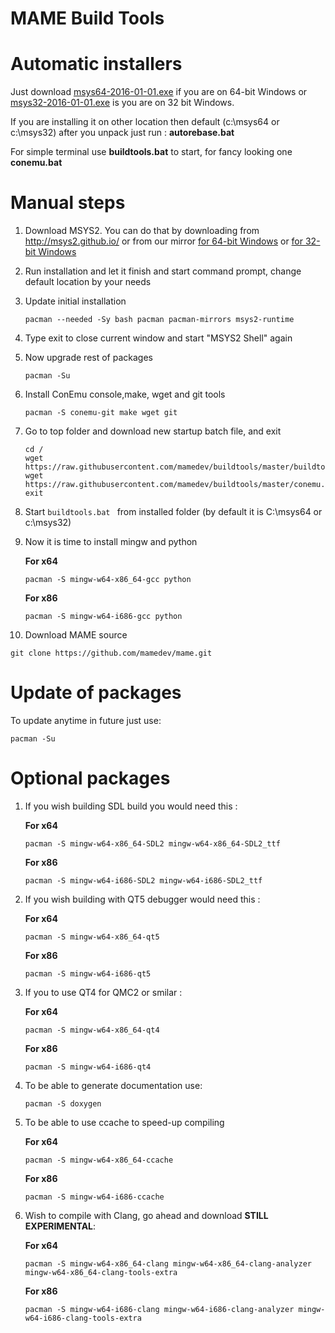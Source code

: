 # MAME Build Tools

# Automatic installers

Just download [msys64-2016-01-01.exe](https://github.com/mamedev/buildtools/releases/download/1.0/msys64-2016-01-01.exe) if you are on 64-bit Windows
or [msys32-2016-01-01.exe](https://github.com/mamedev/buildtools/releases/download/1.0/msys32-2016-01-01.exe) is you are on 32 bit Windows.

If you are installing it on other location then default (c:\msys64 or c:\msys32) after you unpack just run : **autorebase.bat**

For simple terminal use **buildtools.bat**  to start, for fancy looking one **conemu.bat**

# Manual steps

1. Download MSYS2. You can do that by downloading from http://msys2.github.io/ or
   from our mirror [for 64-bit Windows](https://github.com/mamedev/buildtools/releases/download/1.0/msys2-x86_64-20150916.exe) or [for 32-bit Windows](https://github.com/mamedev/buildtools/releases/download/1.0/msys2-i686-20150916.exe)
2. Run installation and let it finish and start command prompt, change default location by your needs
3. Update initial installation

   ```
   pacman --needed -Sy bash pacman pacman-mirrors msys2-runtime
   ```
4. Type exit to close current window and start "MSYS2 Shell" again
5. Now upgrade rest of packages

   ```
   pacman -Su
   ```
6. Install ConEmu console,make, wget and git tools

   ```
   pacman -S conemu-git make wget git
   ```
7. Go to top folder and download new startup batch file, and exit 

   ```
   cd /
   wget https://raw.githubusercontent.com/mamedev/buildtools/master/buildtools.bat
   wget https://raw.githubusercontent.com/mamedev/buildtools/master/conemu.bat
   exit
   ```
8. Start  ```buildtools.bat ``` from installed folder (by default it is C:\msys64 or c:\msys32)
9. Now it is time to install mingw and python

   **For x64**
   ```
   pacman -S mingw-w64-x86_64-gcc python
   ```

   **For x86**
   ```
   pacman -S mingw-w64-i686-gcc python
   ```

10. Download MAME source

   ```
   git clone https://github.com/mamedev/mame.git
   ```

# Update of packages

To update anytime in future just use:

   ```
   pacman -Su
   ```

# Optional packages

1. If you wish building SDL build you would need this :

   **For x64**
   ```
   pacman -S mingw-w64-x86_64-SDL2 mingw-w64-x86_64-SDL2_ttf
   ```

   **For x86**
   ```
   pacman -S mingw-w64-i686-SDL2 mingw-w64-i686-SDL2_ttf
   ```

2. If you wish building with QT5 debugger would need this :

   **For x64**
   ```
   pacman -S mingw-w64-x86_64-qt5
   ```

   **For x86**
   ```
   pacman -S mingw-w64-i686-qt5
   ```

3. If you to use QT4 for QMC2 or smilar :

   **For x64**
   ```
   pacman -S mingw-w64-x86_64-qt4
   ```

   **For x86**
   ```
   pacman -S mingw-w64-i686-qt4
   ```


4. To be able to generate documentation use:

   ```
   pacman -S doxygen 
   ```

5. To be able to use ccache to speed-up compiling 

   **For x64**
   ```
   pacman -S mingw-w64-x86_64-ccache 
   ```

   **For x86**
   ```
   pacman -S mingw-w64-i686-ccache 
   ```

6. Wish to compile with Clang, go ahead and download **STILL EXPERIMENTAL**:
 
   **For x64**
   ```
   pacman -S mingw-w64-x86_64-clang mingw-w64-x86_64-clang-analyzer mingw-w64-x86_64-clang-tools-extra 
   ```

   **For x86**
   ```
   pacman -S mingw-w64-i686-clang mingw-w64-i686-clang-analyzer mingw-w64-i686-clang-tools-extra
   ```

